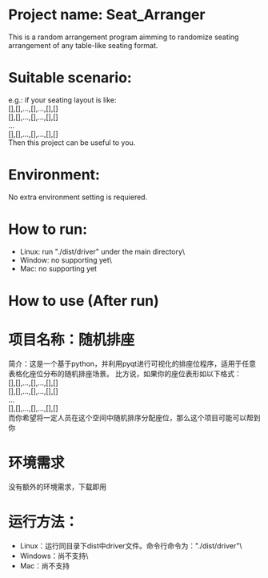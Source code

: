 # Project name: Seat_Arranger

This is a random arrangement program aimming to randomize seating arrangement of any table-like seating format.

# Suitable scenario:
e.g.: if your seating layout is like:\
[],[],...,[],...,[],[]\
[],[],...,[],...,[],[]\
...\
[],[],...,[],...,[],[]\
Then this project can be useful to you.


# Environment:
No extra environment setting is requiered.

# How to run:
- Linux: run "./dist/driver" under the main directory\
- Window: no supporting yet\
- Mac: no supporting yet

# How to use (After run)




# 项目名称：随机排座

简介：这是一个基于python，并利用pyqt进行可视化的排座位程序，适用于任意表格化座位分布的随机排座场景。
比方说，如果你的座位表形如以下格式：\
[],[],...,[],...,[],[]\
[],[],...,[],...,[],[]\
...\
[],[],...,[],...,[],[]\
而你希望将一定人员在这个空间中随机排序分配座位，那么这个项目可能可以帮到你

# 环境需求
没有额外的环境需求，下载即用

# 运行方法：
- Linux：运行同目录下dist中driver文件。命令行命令为："./dist/driver"\
- Windows：尚不支持\
- Mac：尚不支持





